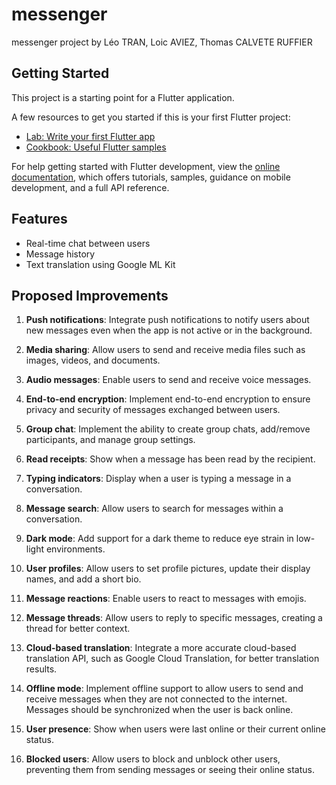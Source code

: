 # messenger

messenger project by Léo TRAN, Loic AVIEZ, Thomas CALVETE RUFFIER

## Getting Started

This project is a starting point for a Flutter application.

A few resources to get you started if this is your first Flutter project:

- [Lab: Write your first Flutter app](https://docs.flutter.dev/get-started/codelab)
- [Cookbook: Useful Flutter samples](https://docs.flutter.dev/cookbook)

For help getting started with Flutter development, view the
[online documentation](https://docs.flutter.dev/), which offers tutorials,
samples, guidance on mobile development, and a full API reference.

## Features

- Real-time chat between users
- Message history
- Text translation using Google ML Kit

## Proposed Improvements

1. **Push notifications**: Integrate push notifications to notify users about new messages even when the app is not active or in the background.

2. **Media sharing**: Allow users to send and receive media files such as images, videos, and documents.

3. **Audio messages**: Enable users to send and receive voice messages.

4. **End-to-end encryption**: Implement end-to-end encryption to ensure privacy and security of messages exchanged between users.

5. **Group chat**: Implement the ability to create group chats, add/remove participants, and manage group settings.

6. **Read receipts**: Show when a message has been read by the recipient.

7. **Typing indicators**: Display when a user is typing a message in a conversation.

8. **Message search**: Allow users to search for messages within a conversation.

9. **Dark mode**: Add support for a dark theme to reduce eye strain in low-light environments.

10. **User profiles**: Allow users to set profile pictures, update their display names, and add a short bio.

11. **Message reactions**: Enable users to react to messages with emojis.

12. **Message threads**: Allow users to reply to specific messages, creating a thread for better context.

13. **Cloud-based translation**: Integrate a more accurate cloud-based translation API, such as Google Cloud Translation, for better translation results.

14. **Offline mode**: Implement offline support to allow users to send and receive messages when they are not connected to the internet. Messages should be synchronized when the user is back online.

15. **User presence**: Show when users were last online or their current online status.

16. **Blocked users**: Allow users to block and unblock other users, preventing them from sending messages or seeing their online status.
